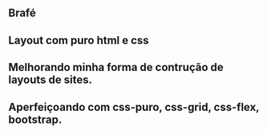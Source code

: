## Brafé

## Layout com puro html e css
## Melhorando minha forma de contrução de layouts de sites.
## Aperfeiçoando com css-puro, css-grid, css-flex, bootstrap.